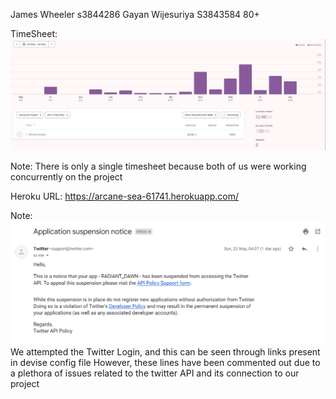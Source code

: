 James Wheeler s3844286 Gayan Wijesuriya S3843584
80+

TimeSheet:
	![](TimeSheet.JPG)
	
Note:
	There is only a single timesheet because both of us were working
	concurrently on the project
	


Heroku URL: https://arcane-sea-61741.herokuapp.com/

Note:
    ![](TwitterApplicationRejected.png)
    We attempted the Twitter Login, and this can be seen through links present in devise config file
    However, these lines have been commented out due to a plethora of issues related to the twitter API
    and its connection to our project
	